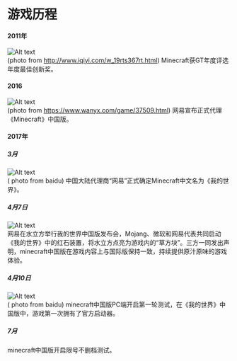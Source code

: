 # 游戏历程
#### 2011年
![Alt text](/img/面包面包是钞票.png "Minecraft2011(中文版)")  
(photo from http://www.iqiyi.com/w_19rts367rt.html)
Minecraft获GT年度评选年度最佳创新奖。
#### 2016
![Alt text](/img/mine2016.jpg "Minecraft2016")  
(photo from https://www.wanyx.com/game/37509.html)
网易宣布正式代理《Minecraft》中国版。 
#### 2017年
##### 3月
![Alt text](/img/mine2017.jpg "minecraft2017")  
( photo from baidu)
中国大陆代理商“网易”正式确定Minecraft中文名为《我的世界》。
##### 4月7日
![Alt text](/img/红石.jpg "minecraft2017 redstone")  
网易在水立方举行我的世界中国版发布会，Mojang、微软和网易代表共同启动《我的世界》中的红石装置，将水立方点亮为游戏内的“草方块”。三方一同发出声明，minecraft中国版在游戏内容上与国际版保持一致，持续提供原汁原味的游戏体验。 
##### 4月10日
![Alt text](/img/minechina.jpg "minecraftchina")  
( photo from baidu)
minecraft中国版PC端开启第一轮测试，在《我的世界》中国版中，游戏第一次拥有了官方启动器。 
##### 7月
minecraft中国版开启限号不删档测试。  